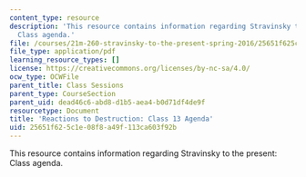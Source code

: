 ```yaml
---
content_type: resource
description: 'This resource contains information regarding Stravinsky to the present:
  Class agenda.'
file: /courses/21m-260-stravinsky-to-the-present-spring-2016/25651f625c1e08f8a49f113ca603f92b_MIT21M_260S16_class13.pdf
file_type: application/pdf
learning_resource_types: []
license: https://creativecommons.org/licenses/by-nc-sa/4.0/
ocw_type: OCWFile
parent_title: Class Sessions
parent_type: CourseSection
parent_uid: dead46c6-abd8-d1b5-aea4-b0d71df4de9f
resourcetype: Document
title: 'Reactions to Destruction: Class 13 Agenda'
uid: 25651f62-5c1e-08f8-a49f-113ca603f92b
---
```

This resource contains information regarding Stravinsky to the present: Class agenda.